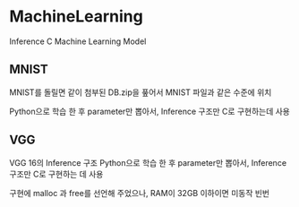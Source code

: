 # MachineLearning
Inference C Machine Learning Model

## MNIST
MNIST를 돌릴면 같이 첨부된 DB.zip을 풒어서 MNIST 파일과 같은 수준에 위치

Python으로 학습 한 후 parameter만 뽑아서, Inference 구조만 C로 구현하는데 사용

## VGG
VGG 16의 Inference 구조
Python으로 학습 한 후 parameter만 뽑아서, Inference 구조만 C로 구현하는 데 사용

구현에 malloc 과 free를 선언해 주었으나, RAM이 32GB 이하이면 미동작 빈번
